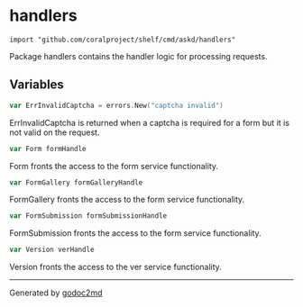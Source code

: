 
# handlers
    import "github.com/coralproject/shelf/cmd/askd/handlers"

Package handlers contains the handler logic for processing requests.





## Variables
``` go
var ErrInvalidCaptcha = errors.New("captcha invalid")
```
ErrInvalidCaptcha is returned when a captcha is required for a form but it
is not valid on the request.

``` go
var Form formHandle
```
Form fronts the access to the form service functionality.

``` go
var FormGallery formGalleryHandle
```
FormGallery fronts the access to the form service functionality.

``` go
var FormSubmission formSubmissionHandle
```
FormSubmission fronts the access to the form service functionality.

``` go
var Version verHandle
```
Version fronts the access to the ver service functionality.









- - -
Generated by [godoc2md](http://godoc.org/github.com/davecheney/godoc2md)